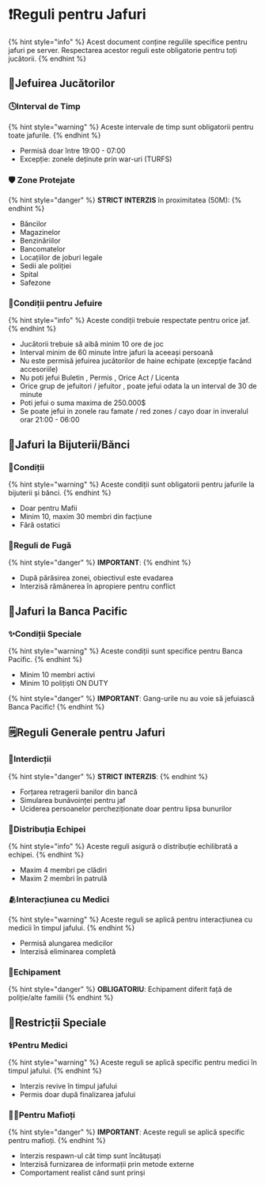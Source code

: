 # ❗Reguli pentru Jafuri

{% hint style="info" %}
Acest document conține regulile specifice pentru jafuri pe server. Respectarea acestor reguli este obligatorie pentru toți jucătorii.
{% endhint %}

## 🔫Jefuirea Jucătorilor

### 🕓Interval de Timp
{% hint style="warning" %}
Aceste intervale de timp sunt obligatorii pentru toate jafurile.
{% endhint %}

- Permisă doar între 19:00 - 07:00
- Excepție: zonele deținute prin war-uri (TURFS)

### 🛡 Zone Protejate
{% hint style="danger" %}
**STRICT INTERZIS** în proximitatea (50M):
{% endhint %}

- Băncilor
- Magazinelor
- Benzinăriilor
- Bancomatelor
- Locațiilor de joburi legale
- Sedii ale poliției
- Spital
- Safezone

### 📓Condiții pentru Jefuire
{% hint style="info" %}
Aceste condiții trebuie respectate pentru orice jaf.
{% endhint %}

- Jucătorii trebuie să aibă minim 10 ore de joc
- Interval minim de 60 minute între jafuri la aceeași persoană
- Nu este permisă jefuirea jucătorilor de haine echipate (excepţie facând accesoriile)
- Nu poti jefui Buletin , Permis , Orice Act / Licenta
- Orice grup de jefuitori / jefuitor , poate jefui odata la un interval de 30 de minute
- Poti jefui o suma maxima de 250.000$
- Se poate jefui in zonele rau famate / red zones / cayo doar in inveralul orar 21:00 - 06:00

## 🔪Jafuri la Bijuterii/Bănci

### 🛑Condiții
{% hint style="warning" %}
Aceste condiții sunt obligatorii pentru jafurile la bijuterii și bănci.
{% endhint %}

- Doar pentru Mafii
- Minim 10, maxim 30 membri din facțiune
- Fără ostatici

### 📝Reguli de Fugă
{% hint style="danger" %}
**IMPORTANT**: 
{% endhint %}

- După părăsirea zonei, obiectivul este evadarea
- Interzisă rămânerea în apropiere pentru conflict


## 🏦Jafuri la Banca Pacific

### ✨Condiții Speciale
{% hint style="warning" %}
Aceste condiții sunt specifice pentru Banca Pacific.
{% endhint %}

- Minim 10 membri activi
- Minim 10 polițiști ON DUTY

{% hint style="danger" %}
**IMPORTANT**: Gang-urile nu au voie să jefuiască Banca Pacific!
{% endhint %}

## 🗒️Reguli Generale pentru Jafuri

### 🚫Interdicții
{% hint style="danger" %}
**STRICT INTERZIS**: 
{% endhint %}

- Forțarea retragerii banilor din bancă
- Simularea bunăvoinței pentru jaf
- Uciderea persoanelor percheziționate doar pentru lipsa bunurilor

### 👥Distribuția Echipei
{% hint style="info" %}
Aceste reguli asigură o distribuție echilibrată a echipei.
{% endhint %}

- Maxim 4 membri pe clădiri
- Maxim 2 membri în patrulă

### 🫂Interacțiunea cu Medici
{% hint style="warning" %}
Aceste reguli se aplică pentru interacțiunea cu medicii în timpul jafului.
{% endhint %}

- Permisă alungarea medicilor
- Interzisă eliminarea completă

### 👖Echipament
{% hint style="danger" %}
**OBLIGATORIU**: Echipament diferit față de poliție/alte familii
{% endhint %}

## 🛑Restricții Speciale

### ⚕️Pentru Medici
{% hint style="warning" %}
Aceste reguli se aplică specific pentru medici în timpul jafului.
{% endhint %}

- Interzis revive în timpul jafului
- Permis doar după finalizarea jafului

### 🥷🏽Pentru Mafioți
{% hint style="danger" %}
**IMPORTANT**: Aceste reguli se aplică specific pentru mafioți.
{% endhint %}

- Interzis respawn-ul cât timp sunt încătușați
- Interzisă furnizarea de informații prin metode externe
- Comportament realist când sunt prinși 
